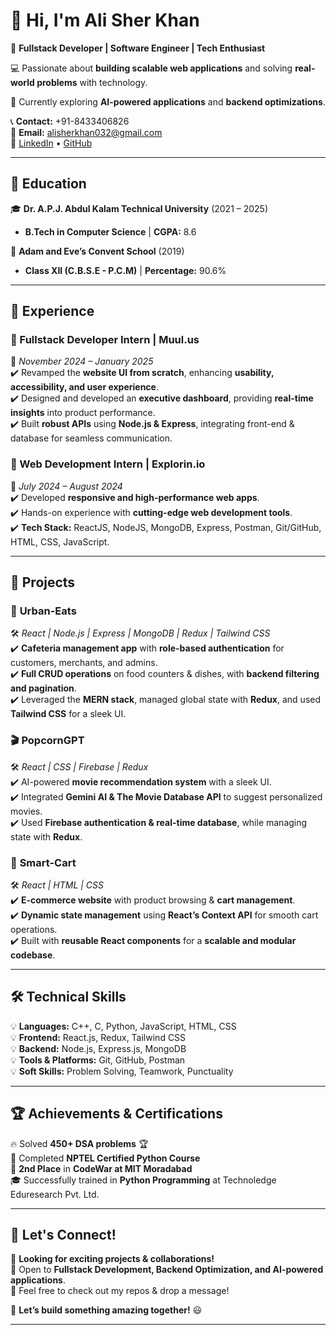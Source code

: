# 👋 Hi, I'm **Ali Sher Khan**  

🚀 **Fullstack Developer | Software Engineer | Tech Enthusiast**  

💻 Passionate about **building scalable web applications** and solving **real-world problems** with technology.  

📍 Currently exploring **AI-powered applications** and **backend optimizations**.  

📞 **Contact:** +91-8433406826  
📧 **Email:** [alisherkhan032@gmail.com](mailto:alisherkhan032@gmail.com)  
🔗 [LinkedIn](https://www.linkedin.com/in/your-profile) • [GitHub](https://github.com/your-username)  

---

## 🏫 Education  

🎓 **Dr. A.P.J. Abdul Kalam Technical University** (2021 – 2025)  
- **B.Tech in Computer Science** | **CGPA:** 8.6  

🏫 **Adam and Eve’s Convent School** (2019)  
- **Class XII (C.B.S.E - P.C.M)** | **Percentage:** 90.6%  

---

## 💼 Experience  

### 🔹 Fullstack Developer Intern | Muul.us  
📅 *November 2024 – January 2025*  
✔️ Revamped the **website UI from scratch**, enhancing **usability, accessibility, and user experience**.  
✔️ Designed and developed an **executive dashboard**, providing **real-time insights** into product performance.  
✔️ Built **robust APIs** using **Node.js & Express**, integrating front-end & database for seamless communication.  

### 🔹 Web Development Intern | Explorin.io  
📅 *July 2024 – August 2024*  
✔️ Developed **responsive and high-performance web apps**.  
✔️ Hands-on experience with **cutting-edge web development tools**.  
✔️ **Tech Stack:** ReactJS, NodeJS, MongoDB, Express, Postman, Git/GitHub, HTML, CSS, JavaScript.  

---

## 🚀 Projects  

### 🍔 **Urban-Eats**  
🛠️ *React | Node.js | Express | MongoDB | Redux | Tailwind CSS*  
✔️ **Cafeteria management app** with **role-based authentication** for customers, merchants, and admins.  
✔️ **Full CRUD operations** on food counters & dishes, with **backend filtering and pagination**.  
✔️ Leveraged the **MERN stack**, managed global state with **Redux**, and used **Tailwind CSS** for a sleek UI.  

### 🎬 **PopcornGPT**  
🛠️ *React | CSS | Firebase | Redux*  
✔️ AI-powered **movie recommendation system** with a sleek UI.  
✔️ Integrated **Gemini AI & The Movie Database API** to suggest personalized movies.  
✔️ Used **Firebase authentication & real-time database**, while managing state with **Redux**.  

### 🛒 **Smart-Cart**  
🛠️ *React | HTML | CSS*  
✔️ **E-commerce website** with product browsing & **cart management**.  
✔️ **Dynamic state management** using **React’s Context API** for smooth cart operations.  
✔️ Built with **reusable React components** for a **scalable and modular codebase**.  

---

## 🛠️ Technical Skills  

💡 **Languages:** C++, C, Python, JavaScript, HTML, CSS  
💡 **Frontend:** React.js, Redux, Tailwind CSS  
💡 **Backend:** Node.js, Express.js, MongoDB  
💡 **Tools & Platforms:** Git, GitHub, Postman  
💡 **Soft Skills:** Problem Solving, Teamwork, Punctuality  

---

## 🏆 Achievements & Certifications  

🔥 Solved **450+ DSA problems** 🏆  
📜 Completed **NPTEL Certified Python Course**  
🥈 **2nd Place** in **CodeWar at MIT Moradabad**  
🎓 Successfully trained in **Python Programming** at Technoledge Eduresearch Pvt. Ltd.  

---

## 📌 Let's Connect!  

🔹 **Looking for exciting projects & collaborations!**  
🔹 Open to **Fullstack Development, Backend Optimization, and AI-powered applications**.  
🔹 Feel free to check out my repos & drop a message!  

🚀 **Let’s build something amazing together!** 😃  

---
